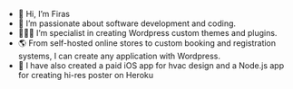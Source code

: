 - 👋  Hi, I’m Firas
- 💞  I’m passionate about software development and coding.
- 👨🏻‍💻  I’m specialist in creating Wordpress custom themes and plugins. 
- 🌎  From self-hosted online stores to custom booking and registration systems, I can create any application with Wordpress.
- 📱 I have also created a paid iOS app for hvac design and a Node.js app for creating hi-res poster on Heroku 

<!---
firaskneifati/firaskneifati is a ✨ special ✨ repository because its `README.md` (this file) appears on your GitHub profile.
You can click the Preview link to take a look at your changes.
--->

